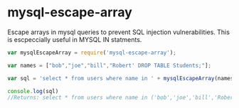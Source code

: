 # mysql-escape-array
Escape arrays in mysql queries to prevent SQL injection vulnerabilities. This is escpeccially useful in MYSQL IN statments.

```js
var mysqlEscapeArray = require('mysql-escape-array');

var names = ["bob","joe","bill","Robert' DROP TABLE Students;"];

var sql = 'select * from users where name in ' + mysqlEscapeArray(names);

console.log(sql)
//Returns: select * from users where name in ('bob','joe','bill','Robert\' DROP TABLE Students;')
